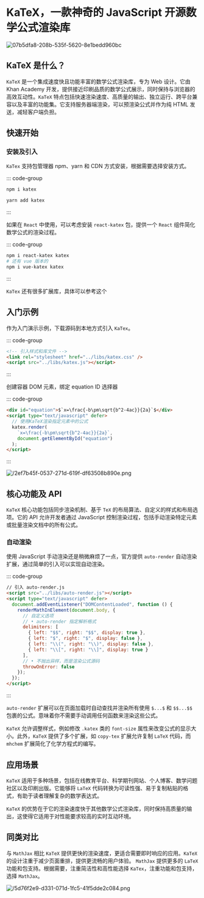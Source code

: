 # KaTeX，一款神奇的 JavaScript 开源数学公式渲染库

<article-info/>

<link-tag :linkList="[{ linkType: 'git', linkText:'KaTeX.js',linkUrl:'https://github.com/KaTeX/KaTeX'},{ linkText:'KaTeX.js 官网',linkUrl:'https://katex.org/'},{ linkText:'KaTeX.js 文档',linkUrl:'https://katex.org/docs/libs'}]" />

![07b5dfa8-208b-535f-5620-8e1bedd960bc](/07b5dfa8-208b-535f-5620-8e1bedd960bc.png)

## KaTeX 是什么？

`KaTeX` 是一个集成速度快且功能丰富的数学公式渲染库，专为 Web 设计。它由 Khan Academy 开发，提供接近印刷品质的数学公式展示，同时保持与浏览器的高效互动性。`KaTeX` 特点包括快速渲染速度、高质量的输出、独立运行、跨平台兼容以及丰富的功能集。它支持服务器端渲染，可以预渲染公式并作为纯 HTML 发送，减轻客户端负担。

## 快速开始

### 安装及引入

`KaTex` 支持包管理器 npm、yarn 和 CDN 方式安装，根据需要选择安装方式。

::: code-group

```bash [npm]
npm i katex
```

```bash [yarn]
yarn add katex
```

:::

如果在 `React` 中使用，可以考虑安装 `react-katex` 包，提供一个 `React` 组件简化数学公式的渲染过程。

::: code-group

```bash [npm]
npm i react-katex katex
# 还有 vue 版本的
npm i vue-katex katex

```

:::

`KaTex` 还有很多扩展库，具体可以参考这个 <link-tag :linkList="[{ linkText:'KaTeX.js 文档',linkUrl:'https://katex.org/docs/libs'}]" />

## 入门示例

作为入门演示示例，下载源码到本地方式引入 `KaTex`。

::: code-group

```html
<!-- 引入样式和库文件 -->
<link rel="stylesheet" href="../libs/katex.css" />
<script src="../libs/katex.js"></script>
```

:::

创建容器 DOM 元素，绑定 equation ID 选择器

::: code-group

```html
<div id="equation">$`x=\frac{-b\pm\sqrt{b^2-4ac}}{2a}`$</div>
<script type="text/javascript" defer>
  // 使用KaTeX渲染指定元素中的公式
  katex.render(
    `x=\frac{-b\pm\sqrt{b^2-4ac}}{2a}`,
    document.getElementById("equation")
  );
</script>
```

:::

![/2ef7b45f-0537-271d-619f-df63508b890e.png](/2ef7b45f-0537-271d-619f-df63508b890e.png)

## 核心功能及 API

`KaTeX` 核心功能包括同步渲染机制、基于 `TeX` 的布局算法、自定义的样式和布局选项。它的 API 允许开发者通过 JavaScript 控制渲染过程，包括手动渲染特定元素或批量渲染文档中的所有公式。

### 自动渲染

使用 JavaScript 手动渲染还是稍微麻烦了一点，官方提供 `auto-render` 自动渲染扩展，通过简单的引入可以实现自动渲染。

::: code-group

```html
// 引入 auto-render.js
<script src="../libs/auto-render.js"></script>
<script type="text/javascript" defer>
  document.addEventListener("DOMContentLoaded", function () {
    renderMathInElement(document.body, {
      // 自定义选项
      // • auto-render 指定解析格式
      delimiters: [
        { left: "$$", right: "$$", display: true },
        { left: "$", right: "$", display: false },
        { left: "\\(", right: "\\)", display: false },
        { left: "\\[", right: "\\]", display: true }
      ],
      // • 不抛出异样，而是渲染公式源码
      throwOnError: false
    });
  });
</script>
```

:::

`auto-render` 扩展可以在页面加载时自动查找并渲染所有使用 `$...$` 和 `$$...$$` 包裹的公式。意味着你不需要手动调用任何函数来渲染这些公式。

`KaTeX` 允许调整样式，例如修改 `.katex` 类的 `font-size` 属性来改变公式的显示大小。此外，`KaTeX` 提供了多个扩展，如 `copy-tex` 扩展允许复制 `LaTeX` 代码，而 `mhchem` 扩展简化了化学方程式的编写。

## 应用场景

`KaTeX` 适用于多种场景，包括在线教育平台、科学期刊网站、个人博客、数学问题社区以及印刷出版。它能够将 `LaTeX` 代码转换为可读性强、易于复制粘贴的格式，有助于读者理解复杂的数学表达式。

`KaTeX` 的优势在于它的渲染速度快于其他数学公式渲染库，同时保持高质量的输出，这使得它适用于对性能要求较高的实时互动环境。

## 同类对比

与 `MathJax` 相比 `KaTeX` 提供更快的渲染速度，更适合需要即时响应的应用。`KaTeX` 的设计注重于减少页面重排，提供更流畅的用户体验。 `MathJax` 提供更多的 `LaTeX` 功能和包支持。根据需要，注重简洁性和高性能选择 `KaTex`，注重功能和包支持，选择 `MathJax`。

![/5d76f2e9-d331-071d-1fc5-41f5dde2c084.png](/5d76f2e9-d331-071d-1fc5-41f5dde2c084.png)
